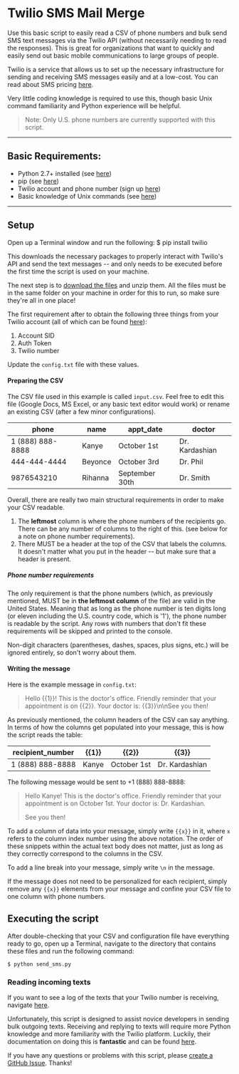 Twilio SMS Mail Merge
===================

Use this basic script to easily read a CSV of phone numbers and bulk send SMS text messages via the Twilio API (without necessarily needing to read the responses). This is great for organizations that want to quickly and easily send out basic mobile communications to large groups of people.

Twilio is a service that allows us to set up the necessary infrastructure for sending and receiving SMS messages easily and at a low-cost. You can read about SMS pricing [here](https://www.twilio.com/sms/pricing).

Very little coding knowledge is required to use this, though basic Unix command familiarity and Python experience will be helpful.

> Note: Only U.S. phone numbers are currently supported with this script.


----------
Basic Requirements:
--------------

 - Python 2.7+ installed (see [here](https://www.python.org/downloads/))
 - pip (see [here](https://pip.pypa.io/en/latest/))
 - Twilio account and phone number (sign up [here](https://www.twilio.com/try-twilio))
 - Basic knowledge of Unix commands (see [here](https://www.tutorialspoint.com/unix/unix-useful-commands.htm))

----------

Setup
-------------
Open up a Terminal window and run the following:
    $ pip install twilio

This downloads the necessary packages to properly interact with Twilio's API and send the text messages -- and only needs to be executed before the first time the script is used on your machine.

The next step is to [download the files](https://github.com/kanadgupta/twilio-sms-merge/archive/master.zip) and unzip them. All the files must be in the same folder on your machine in order for this to run, so make sure they're all in one place!

The first requirement after to obtain the following three things from your Twilio account (all of which can be found [here](https://twilio.com/user/account)):

 1. Account SID
 2. Auth Token
 3. Twilio number

Update the `config.txt` file with these values.

#### Preparing the CSV
The CSV file used in this example is called `input.csv`. Feel free to edit this file (Google Docs, MS Excel, or any basic text editor would work) or rename an existing CSV (after a few minor configurations).

| phone            | name    | appt_date      | doctor         |
|------------------|---------|----------------|----------------|
| 1 (888) 888-8888 | Kanye   | October 1st    | Dr. Kardashian |
| 444-444-4444     | Beyonce | October 3rd    | Dr. Phil       |
| 9876543210       | Rihanna | September 30th | Dr. Smith      |

Overall, there are really two main structural requirements in order to make your CSV readable.

 1. The **leftmost** column is where the phone numbers of the recipients go. There can be any number of columns to the right of this. (see below for a note on phone number requirements).
 2. There MUST be a header at the top of the CSV that labels the columns. It doesn't matter what you put in the header -- but make sure that a header is present.

##### Phone number requirements
The only requirement is that the phone numbers (which, as previously mentioned, MUST be in **the leftmost column** of the file) are valid in the United States. Meaning that as long as the phone number is ten digits long (or eleven including the U.S. country code, which is '1'), the phone number is readable by the script. Any rows with numbers that don't fit these requirements will be skipped and printed to the console.

Non-digit characters (parentheses, dashes, spaces, plus signs, etc.) will be ignored entirely, so don't worry about them.

#### Writing the message

Here is the example message in `config.txt`:

> Hello {{1}}! This is the doctor's office. Friendly reminder that your appointment is on {{2}}. Your doctor is: {{3}}\n\nSee you then!

As previously mentioned, the column headers of the CSV can say anything. In terms of how the columns get populated into your message, this is how the script reads the table:

| recipient_number | {{1}}   | {{2}}          | {{3}}          |
|------------------|---------|----------------|----------------|
| 1 (888) 888-8888 | Kanye   | October 1st    | Dr. Kardashian |

The following message would be sent to +1 (888) 888-8888:
> Hello Kanye! This is the doctor's office. Friendly reminder that your appointment is on October 1st. Your doctor is: Dr. Kardashian.
>
> See you then!

To add a column of data into your message, simply write `{{x}}` in it, where `x` refers to the column index number using the above notation. The order of these snippets within the actual text body does not matter, just as long as they correctly correspond to the columns in the CSV.

To add a line break into your message, simply write `\n` in the message.

If the message does not need to be personalized for each recipient, simply remove any `{{x}}` elements from your message and confine your CSV file to one column with phone numbers.

Executing the script
-------------
After double-checking that your CSV and configuration file have everything ready to go, open up a Terminal, navigate to the directory that contains these files and run the following command:

    $ python send_sms.py

### Reading incoming texts
If you want to see a log of the texts that your Twilio number is receiving, navigate [here](https://www.twilio.com/console/sms/logs).

Unfortunately, this script is designed to assist novice developers in sending bulk outgoing texts. Receiving and replying to texts will require more Python knowledge and more familiarity with the Twilio platform. Luckily, their documentation on doing this is **fantastic** and can be found [here](https://www.twilio.com/docs/quickstart/python/sms).

If you have any questions or problems with this script, please [create a GitHub Issue](https://github.com/kanadgupta/twilio-sms-merge/issues/new). Thanks!
